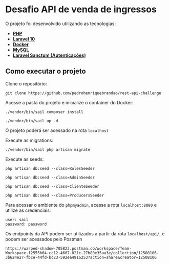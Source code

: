 # Desafio API de venda de ingressos 

O projeto foi desenvolvido utilizando as tecnologias:
- **[PHP](https://www.php.net/)**
- **[Laravel 10](https://laravel.com/)**
- **[Docker](https://www.docker.com/)**
- **[MySQL](https://www.mysql.com/)**
- **[Laravel Sanctum (Autenticações)](https://laravel.com/docs/10.x/sanctum)**

## Como executar o projeto

Clone o repositório: 
```
git clone https://github.com/pedrohenriquebrandao/rest-api-challenge
```

Acesse a pasta do projeto e inicialize o container do Docker: 
```
./vendor/bin/sail composer install
```
```
./vendor/bin/sail up -d
```
O projeto poderá ser acessado na rota `localhost`

Execute as migrations: 
```
./vendor/bin/sail php artisan migrate
```

Execute as seeds: 
```
php artisan db:seed --class=RolesSeeder  
```
```
php artisan db:seed --class=AdminSeeder  
```
```
php artisan db:seed --class=ClienteSeeder  
```
```
php artisan db:seed --class=ProducersSeeder  
```

Para acessar o ambiente do `phpmyadmin`, acesse a rota `localhost:8080` e utilize as credenciais:

```
user: sail
password: password 
```
Os endpoints da API podem ser utilizados a partir da rota `localhost/api/`, e podem ser acessados pelo Postman

```
https://warped-shadow-705823.postman.co/workspace/Team-Workspace~f2555b64-cc12-4607-821c-27b80e35aa3e/collection/12508106-3b624e27-fbce-44fd-bc23-592ea4916253?action=share&creator=12508106
```

